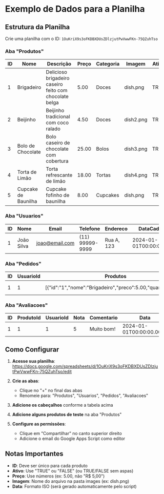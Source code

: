 # Exemplo de Dados para a Planilha

## Estrutura da Planilha

Crie uma planilha com o ID: `1OuKriX9s3oFKDBXDUsZDlzjutPwVwwFKn-75QZuhTso`

### Aba "Produtos"

| ID | Nome | Descrição | Preço | Categoria | Imagem | Ativo |
|----|------|-----------|-------|-----------|--------|-------|
| 1 | Brigadeiro | Delicioso brigadeiro caseiro feito com chocolate belga | 5.00 | Doces | dish.png | TRUE |
| 2 | Beijinho | Beijinho tradicional com coco ralado | 4.50 | Doces | dish2.png | TRUE |
| 3 | Bolo de Chocolate | Bolo caseiro de chocolate com cobertura | 25.00 | Bolos | dish3.png | TRUE |
| 4 | Torta de Limão | Torta refrescante de limão | 18.00 | Tortas | dish4.png | TRUE |
| 5 | Cupcake de Baunilha | Cupcake fofinho de baunilha | 8.00 | Cupcakes | dish.png | TRUE |

### Aba "Usuarios"

| ID | Nome | Email | Telefone | Endereco | DataCadastro |
|----|------|-------|----------|----------|--------------|
| 1 | João Silva | joao@email.com | (11) 99999-9999 | Rua A, 123 | 2024-01-01T00:00:00.000Z |

### Aba "Pedidos"

| ID | UsuarioId | Produtos | Total | Status | Data |
|----|-----------|----------|-------|--------|------|
| 1 | 1 | [{"id":"1","nome":"Brigadeiro","preco":5.00,"quantidade":2}] | 10.00 | Pendente | 2024-01-01T00:00:00.000Z |

### Aba "Avaliacoes"

| ID | ProdutoId | UsuarioId | Nota | Comentario | Data |
|----|-----------|-----------|------|------------|------|
| 1 | 1 | 1 | 5 | Muito bom! | 2024-01-01T00:00:00.000Z |

## Como Configurar

1. **Acesse sua planilha**: https://docs.google.com/spreadsheets/d/1OuKriX9s3oFKDBXDUsZDlzjutPwVwwFKn-75QZuhTso/edit

2. **Crie as abas**:
   - Clique no "+" no final das abas
   - Renomeie para: "Produtos", "Usuarios", "Pedidos", "Avaliacoes"

3. **Adicione os cabeçalhos** conforme a tabela acima

4. **Adicione alguns produtos de teste** na aba "Produtos"

5. **Configure as permissões**:
   - Clique em "Compartilhar" no canto superior direito
   - Adicione o email do Google Apps Script como editor

## Notas Importantes

- **ID**: Deve ser único para cada produto
- **Ativo**: Use "TRUE" ou "FALSE" (ou TRUE/FALSE sem aspas)
- **Preço**: Use números (ex: 5.00, não "R$ 5,00")
- **Imagem**: Nome do arquivo na pasta images (ex: dish.png)
- **Data**: Formato ISO (será gerado automaticamente pelo script) 